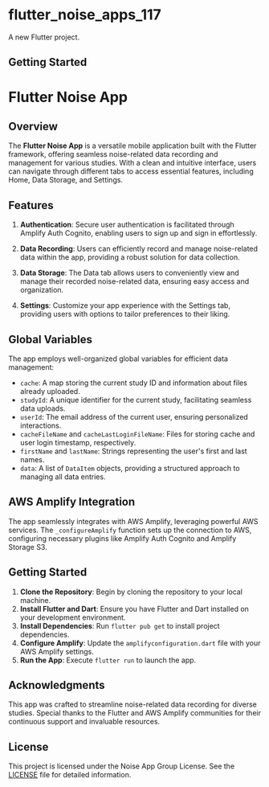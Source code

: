 # flutter_noise_apps_117

A new Flutter project.

## Getting Started

# Flutter Noise App

## Overview

The **Flutter Noise App** is a versatile mobile application built with the Flutter framework, offering seamless noise-related data recording and management for various studies. With a clean and intuitive interface, users can navigate through different tabs to access essential features, including Home, Data Storage, and Settings.

## Features

1. **Authentication**: Secure user authentication is facilitated through Amplify Auth Cognito, enabling users to sign up and sign in effortlessly.

2. **Data Recording**: Users can efficiently record and manage noise-related data within the app, providing a robust solution for data collection.

3. **Data Storage**: The Data tab allows users to conveniently view and manage their recorded noise-related data, ensuring easy access and organization.

4. **Settings**: Customize your app experience with the Settings tab, providing users with options to tailor preferences to their liking.

## Global Variables

The app employs well-organized global variables for efficient data management:

- `cache`: A map storing the current study ID and information about files already uploaded.
- `studyId`: A unique identifier for the current study, facilitating seamless data uploads.
- `userId`: The email address of the current user, ensuring personalized interactions.
- `cacheFileName` and `cacheLastLoginFileName`: Files for storing cache and user login timestamp, respectively.
- `firstName` and `lastName`: Strings representing the user's first and last names.
- `data`: A list of `DataItem` objects, providing a structured approach to managing all data entries.

## AWS Amplify Integration

The app seamlessly integrates with AWS Amplify, leveraging powerful AWS services. The `_configureAmplify` function sets up the connection to AWS, configuring necessary plugins like Amplify Auth Cognito and Amplify Storage S3.

## Getting Started

1. **Clone the Repository**: Begin by cloning the repository to your local machine.
2. **Install Flutter and Dart**: Ensure you have Flutter and Dart installed on your development environment.
3. **Install Dependencies**: Run `flutter pub get` to install project dependencies.
4. **Configure Amplify**: Update the `amplifyconfiguration.dart` file with your AWS Amplify settings.
5. **Run the App**: Execute `flutter run` to launch the app.

## Acknowledgments

This app was crafted to streamline noise-related data recording for diverse studies. Special thanks to the Flutter and AWS Amplify communities for their continuous support and invaluable resources.

## License

This project is licensed under the Noise App Group License. See the [LICENSE](LICENSE) file for detailed information.

